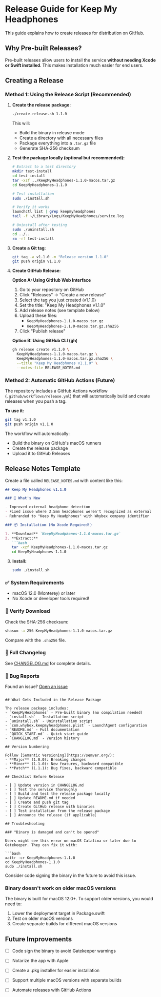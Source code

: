 # Release Guide for Keep My Headphones

This guide explains how to create releases for distribution on GitHub.

## Why Pre-built Releases?

Pre-built releases allow users to install the service **without needing Xcode or Swift installed**. This makes installation much easier for end users.

## Creating a Release

### Method 1: Using the Release Script (Recommended)

1. **Create the release package:**
   ```bash
   ./create-release.sh 1.1.0
   ```
   
   This will:
   - Build the binary in release mode
   - Create a directory with all necessary files
   - Package everything into a `.tar.gz` file
   - Generate SHA-256 checksum

2. **Test the package locally (optional but recommended):**
   ```bash
   # Extract to a test directory
   mkdir test-install
   cd test-install
   tar -xzf ../KeepMyHeadphones-1.1.0-macos.tar.gz
   cd KeepMyHeadphones-1.1.0
   
   # Test installation
   sudo ./install.sh
   
   # Verify it works
   launchctl list | grep keepmyheadphones
   tail -f ~/Library/Logs/KeepMyHeadphones/service.log
   
   # Uninstall after testing
   sudo ./uninstall.sh
   cd ../..
   rm -rf test-install
   ```

3. **Create a Git tag:**
   ```bash
   git tag -a v1.1.0 -m "Release version 1.1.0"
   git push origin v1.1.0
   ```

4. **Create GitHub Release:**

   **Option A: Using GitHub Web Interface**
   
   1. Go to your repository on GitHub
   2. Click "Releases" → "Create a new release"
   3. Select the tag you just created (v1.1.0)
   4. Set the title: "Keep My Headphones v1.1.0"
   5. Add release notes (see template below)
   6. Upload these files:
      - `KeepMyHeadphones-1.1.0-macos.tar.gz`
      - `KeepMyHeadphones-1.1.0-macos.tar.gz.sha256`
   7. Click "Publish release"

   **Option B: Using GitHub CLI (gh)**
   
   ```bash
   gh release create v1.1.0 \
     KeepMyHeadphones-1.1.0-macos.tar.gz \
     KeepMyHeadphones-1.1.0-macos.tar.gz.sha256 \
     --title "Keep My Headphones v1.1.0" \
     --notes-file RELEASE_NOTES.md
   ```

### Method 2: Automatic GitHub Actions (Future)

The repository includes a GitHub Actions workflow (`.github/workflows/release.yml`) that will automatically build and create releases when you push a tag.

**To use it:**
```bash
git tag v1.1.0
git push origin v1.1.0
```

The workflow will automatically:
- Build the binary on GitHub's macOS runners
- Create the release package
- Upload it to GitHub Releases

## Release Notes Template

Create a file called `RELEASE_NOTES.md` with content like this:

```markdown
## Keep My Headphones v1.1.0

### 🎉 What's New

- Improved external headphone detection
- Fixed issue where 3.5mm headphones weren't recognized as external
- Rebranded to "Keep My Headphones" with Whybex company identifier

### 📦 Installation (No Xcode Required!)

1. **Download** `KeepMyHeadphones-1.1.0-macos.tar.gz`
2. **Extract:**
   ```bash
   tar -xzf KeepMyHeadphones-1.1.0-macos.tar.gz
   cd KeepMyHeadphones-1.1.0
   ```
3. **Install:**
   ```bash
   sudo ./install.sh
   ```

### ✅ System Requirements

- macOS 12.0 (Monterey) or later
- No Xcode or developer tools required!

### 🔐 Verify Download

Check the SHA-256 checksum:
```bash
shasum -a 256 KeepMyHeadphones-1.1.0-macos.tar.gz
```
Compare with the `.sha256` file.

### 📝 Full Changelog

See [CHANGELOG.md](CHANGELOG.md) for complete details.

### 🐛 Bug Reports

Found an issue? [Open an issue](https://github.com/whybex/keep-my-headphones/issues)
```

## What Gets Included in the Release Package

The release package includes:
- `KeepMyHeadphones` - Pre-built binary (no compilation needed)
- `install.sh` - Installation script
- `uninstall.sh` - Uninstallation script
- `com.whybex.keepmyheadphones.plist` - LaunchAgent configuration
- `README.md` - Full documentation
- `QUICK_START.md` - Quick start guide
- `CHANGELOG.md` - Version history

## Version Numbering

Follow [Semantic Versioning](https://semver.org/):
- **Major** (1.0.0): Breaking changes
- **Minor** (1.1.0): New features, backward compatible
- **Patch** (1.1.1): Bug fixes, backward compatible

## Checklist Before Release

- [ ] Update version in CHANGELOG.md
- [ ] Test the service thoroughly
- [ ] Build and test the release package locally
- [ ] Update README.md if needed
- [ ] Create and push git tag
- [ ] Create GitHub release with binaries
- [ ] Test installation from the release package
- [ ] Announce the release (if applicable)

## Troubleshooting

### "Binary is damaged and can't be opened"

Users might see this error on macOS Catalina or later due to Gatekeeper. They can fix it with:

```bash
xattr -cr KeepMyHeadphones-1.1.0
cd KeepMyHeadphones-1.1.0
sudo ./install.sh
```

Consider code signing the binary in the future to avoid this issue.

### Binary doesn't work on older macOS versions

The binary is built for macOS 12.0+. To support older versions, you would need to:
1. Lower the deployment target in Package.swift
2. Test on older macOS versions
3. Create separate builds for different macOS versions

## Future Improvements

- [ ] Code sign the binary to avoid Gatekeeper warnings
- [ ] Notarize the app with Apple
- [ ] Create a .pkg installer for easier installation
- [ ] Support multiple macOS versions with separate builds
- [ ] Automate releases with GitHub Actions

